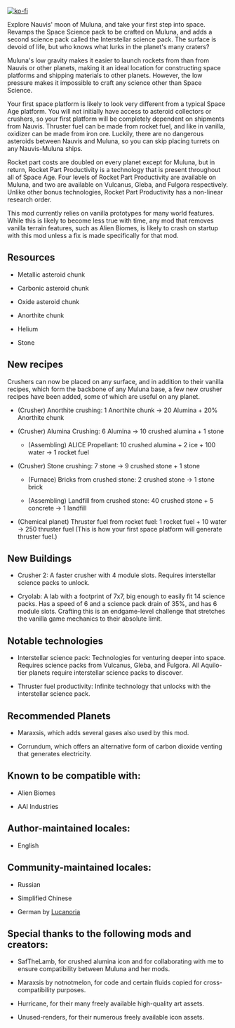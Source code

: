 [![ko-fi](https://ko-fi.com/img/githubbutton_sm.svg)](https://ko-fi.com/Y8Y019GOIS)

Explore Nauvis' moon of Muluna, and take your first step into space. Revamps the Space Science pack to be crafted on Muluna, and adds a second science pack called the Interstellar science pack. The surface is devoid of life, but who knows what lurks in the planet's many craters?

Muluna's low gravity makes it easier to launch rockets from than from Nauvis or other planets, making it an ideal location for constructing space platforms and shipping materials to other planets. However, the low pressure makes it impossible to craft any science other than Space Science.

Your first space platform is likely to look very different from a typical Space Age platform. You will not initially have access to asteroid collectors or crushers, so your first platform will be completely dependent on shipments from Nauvis. Thruster fuel can be made from rocket fuel, and like in vanilla, oxidizer can be made from iron ore. Luckily, there are no dangerous asteroids between Nauvis and Muluna, so you can skip placing turrets on any Nauvis-Muluna ships.

Rocket part costs are doubled on every planet except for Muluna, but in return, Rocket Part Productivity is a technology that is present throughout all of Space Age. Four levels of Rocket Part Productivity are available on Muluna, and two are available on Vulcanus, Gleba, and Fulgora respectively. Unlike other bonus technologies, Rocket Part Productivity has a non-linear research order.

This mod currently relies on vanilla prototypes for many world features. While this is likely to become less true with time, any mod that removes vanilla terrain features, such as Alien Biomes, is likely to crash on startup with this mod unless a fix is made specifically for that mod.

## Resources

- Metallic asteroid chunk

- Carbonic asteroid chunk

- Oxide asteroid chunk

- Anorthite chunk

- Helium

- Stone

## New recipes

Crushers can now be placed on any surface, and in addition to their vanilla recipes, which form the backbone of any Muluna base, a few new crusher recipes have been added, some of which are useful on any planet.

- (Crusher) Anorthite crushing: 1 Anorthite chunk -> 20 Alumina + 20% Anorthite chunk

- (Crusher) Alumina Crushing: 6 Alumina -> 10 crushed alumina + 1 stone

  - (Assembling) ALICE Propellant: 10 crushed alumina + 2 ice + 100 water -> 1 rocket fuel

- (Crusher) Stone crushing: 7 stone -> 9 crushed stone + 1 stone

  - (Furnace) Bricks from crushed stone: 2 crushed stone -> 1 stone brick
  
  - (Assembling) Landfill from crushed stone: 40 crushed stone + 5 concrete -> 1 landfill
    
- (Chemical planet) Thruster fuel from rocket fuel: 1 rocket fuel + 10 water -> 250 thruster fuel (This is how your first space platform will generate thruster fuel.)

## New Buildings

- Crusher 2: A faster crusher with 4 module slots. Requires interstellar science packs to unlock.

- Cryolab: A lab with a footprint of 7x7, big enough to easily fit 14 science packs. Has a speed of 6 and a science pack drain of 35%, and has 6 module slots. Crafting this is an endgame-level challenge that stretches the vanilla game mechanics to their absolute limit.

## Notable technologies

- Interstellar science pack: Technologies for venturing deeper into space. Requires science packs from Vulcanus, Gleba, and Fulgora. All Aquilo-tier planets require interstellar science packs to discover.

- Thruster fuel productivity: Infinite technology that unlocks with the interstellar science pack.

## Recommended Planets

- Maraxsis, which adds several gases also used by this mod.

- Corrundum, which offers an alternative form of carbon dioxide venting that generates electricity.

## Known to be compatible with:

- Alien Biomes

- AAI Industries

## Author-maintained locales:

- English

## Community-maintained locales:

- Russian

- Simplified Chinese

- German by [Lucanoria](https://github.com/Lucanoria)

## Special thanks to the following mods and creators:

- SafTheLamb, for crushed alumina icon and for collaborating with me to ensure compatibility between Muluna and her mods.

- Maraxsis by notnotmelon, for code and certain fluids copied for cross-compatibility purposes.

- Hurricane, for their many freely available high-quality art assets.

- Unused-renders, for their numerous freely available icon assets.
